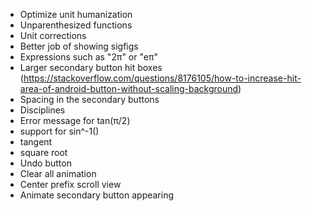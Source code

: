 - Optimize unit humanization
- Unparenthesized functions
- Unit corrections
- Better job of showing sigfigs
- Expressions such as "2π" or "eπ"
- Larger secondary button hit boxes (https://stackoverflow.com/questions/8176105/how-to-increase-hit-area-of-android-button-without-scaling-background)
- Spacing in the secondary buttons
- Disciplines
- Error message for tan(π/2)
- support for sin^-1()
- tangent
- square root
- Undo button
- Clear all animation
- Center prefix scroll view
- Animate secondary button appearing